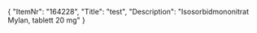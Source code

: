 {
  "ItemNr": "164228",
  "Title": "test",
  "Description": "Isosorbidmononitrat Mylan, tablett 20 mg"
}